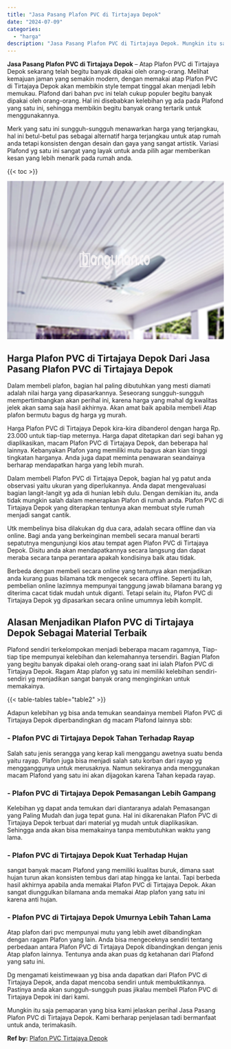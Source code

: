 ```yaml
---
title: "Jasa Pasang Plafon PVC di Tirtajaya Depok"
date: "2024-07-09"
categories: 
  - "harga"
description: "Jasa Pasang Plafon PVC di Tirtajaya Depok. Mungkin itu saja pemaparan yang bisa kami jelaskan perihal Jasa Pasang Plafon PVC di Tirtajaya Depok. Kami berhara..."
---
```


**Jasa Pasang Plafon PVC di Tirtajaya Depok** – Atap Plafon PVC di Tirtajaya Depok sekarang telah begitu banyak dipakai oleh orang-orang. Melihat kemajuan jaman yang semakin modern, dengan memakai atap Plafon PVC di Tirtajaya Depok akan membikin style tempat tinggal akan menjadi lebih memukau. Plafond dari bahan pvc ini telah cukup populer begitu banyak dipakai oleh orang-orang. Hal ini disebabkan kelebihan yg ada pada Plafond yang satu ini, sehingga membikin begitu banyak orang tertarik untuk menggunakannya.

Merk yang satu ini sungguh-sungguh menawarkan harga yang terjangkau, hal ini betul-betul pas sebagai alternatif harga terjangkau untuk atap rumah anda tetapi konsisten dengan desain dan gaya yang sangat artistik. Variasi Plafond yg satu ini sangat yang layak untuk anda pilih agar memberikan kesan yang lebih menarik pada rumah anda.

{{< toc >}}

![Jasa Pasang Plafon PVC di Tirtajaya Depok](/images/flafond-pvc-murah30.png)

## Harga Plafon PVC di Tirtajaya Depok Dari Jasa Pasang Plafon PVC di Tirtajaya Depok

Dalam membeli plafon, bagian hal paling dibutuhkan yang mesti diamati adalah nilai harga yang dipasarkannya. Seseorang sungguh-sungguh mempertimbangkan akan perihal ini, karena harga yang mahal dg kwalitas jelek akan sama saja hasil akhirnya. Akan amat baik apabila membeli Atap plafon bermutu bagus dg harga yg murah.

Harga Plafon PVC di Tirtajaya Depok kira-kira dibanderol dengan harga Rp. 23.000 untuk tiap-tiap meternya. Harga dapat ditetapkan dari segi bahan yg diaplikasikan, macam Plafon PVC di Tirtajaya Depok, dan beberapa hal lainnya. Kebanyakan Plafon yang memiliki mutu bagus akan kian tinggi tingkatan harganya. Anda juga dapat meminta penawaran seandainya berharap mendapatkan harga yang lebih murah.

Dalam membeli Plafon PVC di Tirtajaya Depok, bagian hal yg patut anda observasi yaitu ukuran yang diperlukannya. Anda dapat mengevaluasi bagian langit-langit yg ada di hunian lebih dulu. Dengan demikian itu, anda tidak mungkin salah dalam menerapkan Plafon di rumah anda. Plafon PVC di Tirtajaya Depok yang diterapkan tentunya akan membuat style rumah menjadi sangat cantik.

Utk membelinya bisa dilakukan dg dua cara, adalah secara offline dan via online. Bagi anda yang berkeinginan membeli secara manual berarti sepatutnya mengunjungi kios atau tempat agen Plafon PVC di Tirtajaya Depok. Disitu anda akan mendapatkannya secara langsung dan dapat meraba secara tanpa perantara apakah kondisinya baik atau tidak.

Berbeda dengan membeli secara online yang tentunya akan menjadikan anda kurang puas bilamana tdk mengecek secara offline. Seperti itu lah, pembelian online lazimnya mempunyai tanggung jawab bilamana barang yg diterima cacat tidak mudah untuk diganti. Tetapi selain itu, Plafon PVC di Tirtajaya Depok yg dipasarkan secara online umumnya lebih komplit.

## Alasan Menjadikan Plafon PVC di Tirtajaya Depok Sebagai Material Terbaik

Plafond sendiri terkelompokan menjadi beberapa macam ragamnya, Tiap-tiap tipe mempunyai kelebihan dan kelemahannya tersendiri. Bagian Plafon yang begitu banyak dipakai oleh orang-orang saat ini ialah Plafon PVC di Tirtajaya Depok. Ragam Atap plafon yg satu ini memiliki kelebihan sendiri-sendiri yg menjadikan sangat banyak orang menginginkan untuk memakainya.

{{< table-tables table="table2" >}}

Adapun kelebihan yg bisa anda temukan seandainya membeli Plafon PVC di Tirtajaya Depok diperbandingkan dg macam Plafond lainnya sbb:

### \- Plafon PVC di Tirtajaya Depok Tahan Terhadap Rayap

Salah satu jenis serangga yang kerap kali menggangu awetnya suatu benda yaitu rayap. Plafon juga bisa menjadi salah satu korban dari rayap yg mengganggunya untuk merusaknya. Namun sekiranya anda menggunakan macam Plafond yang satu ini akan dijagokan karena Tahan kepada rayap.

### \- Plafon PVC di Tirtajaya Depok Pemasangan Lebih Gampang

Kelebihan yg dapat anda temukan dari diantaranya adalah Pemasangan yang Paling Mudah dan juga tepat guna. Hal ini dikarenakan Plafon PVC di Tirtajaya Depok terbuat dari material yg mudah untuk diaplikasikan. Sehingga anda akan bisa memakainya tanpa membutuhkan waktu yang lama.

### \- Plafon PVC di Tirtajaya Depok Kuat Terhadap Hujan

sangat banyak macam Plafond yang memiliki kualitas buruk, dimana saat hujan turun akan konsisten tembus dari atap hingga ke lantai. Tapi berbeda hasil akhirnya apabila anda memakai Plafon PVC di Tirtajaya Depok. Akan sangat diunggulkan bilamana anda memakai Atap plafon yang satu ini karena anti hujan.

### \- Plafon PVC di Tirtajaya Depok Umurnya Lebih Tahan Lama

Atap plafon dari pvc mempunyai mutu yang lebih awet dibandingkan dengan ragam Plafon yang lain. Anda bisa mengeceknya sendiri tentang perbedaan antara Plafon PVC di Tirtajaya Depok dibandingkan dengan jenis Atap plafon lainnya. Tentunya anda akan puas dg ketahanan dari Plafond yang satu ini.

Dg mengamati keistimewaan yg bisa anda dapatkan dari Plafon PVC di Tirtajaya Depok, anda dapat mencoba sendiri untuk membuktikannya. Pastinya anda akan sungguh-sungguh puas jikalau membeli Plafon PVC di Tirtajaya Depok ini dari kami.

Mungkin itu saja pemaparan yang bisa kami jelaskan perihal Jasa Pasang Plafon PVC di Tirtajaya Depok. Kami berharap penjelasan tadi bermanfaat untuk anda, terimakasih.

**Ref by:** [Plafon PVC Tirtajaya Depok](https://id.wikipedia.org/wiki/Plafon)
